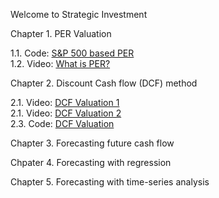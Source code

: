 Welcome to Strategic Investment

Chapter 1. PER Valuation

1.1. Code: <a href="https://github.com/jkim2252666/strategic_investment/blob/main/historical_sp_per_ratio.R"> S&P 500 based PER </a>
<br>
1.2. Video: <a href="http://www.youtube.com/watch?v=4KkTGx2bK_4?html5=1"> What is PER? </a>

Chapter 2. Discount Cash flow (DCF) method

2.1. Video: <a href="https://www.youtube.com/watch?v=B3I2gWTm2u0&feature=share&utm_source=EJGixIgBCJiu2KjB4oSJEQ"> DCF Valuation 1 </a>
<br>
2.1. Video: <a href="https://www.youtube.com/watch?v=GrgbZX02toM&feature=share&utm_source=EJGixIgBCJiu2KjB4oSJEQ"> DCF Valuation 2 </a>
<br>
2.3. Code: <a href="https://github.com/jkim2252666/strategic_investment/blob/main/dcf.R"> DCF Valuation </a>

Chapter 3. Forecasting future cash flow

Chpater 4. Forecasting with regression

Chapter 5. Forecasting with time-series analysis





